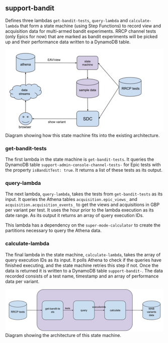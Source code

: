 ## support-bandit

Defines three lambdas `get-bandit-tests`, `query-lambda` and `calculate-lambda` that form a state machine (using Step Functions) to record view and acquisition data for multi-armed bandit experiments. RRCP channel tests (only Epics for now) that are marked as bandit experiments will be picked up and their performance data written to a DynamoDB table.

![Overall architecture](docs/overall-architecture.png)
Diagram showing how this state machine fits into the existing architecture.

### get-bandit-tests

The first lambda in the state machine is `get-bandit-tests`. It queries the DynamoDB table `support-admin-console-channel-tests-` for Epic tests with the property `isBanditTest: true`. It returns a list of these tests as its output.

### query-lambda

The next lambda, `query-lambda`, takes the tests from `get-bandit-tests` as its input. It queries the Athena tables `acquisition.epic_views_` and `acquisition.acquisition_events_` to get the views and acquisitions in GBP per variant per test. It uses the hour prior to the lambda execution as its date range. As its output it returns an array of query execution IDs.

This lambda has a dependency on the `super-mode-calculator` to create the partitions necessary to query the Athena data.

### calculate-lambda

The final lambda in the state machine, `calculate-lambda`, takes the array of query execution IDs as its input. It polls Athena to check if the queries have finished executing, and the state machine retries this step if not. Once the data is returned it is written to a DynamoDB table `support-bandit-`. The data recorded consists of a test name, timestamp and an array of performance data per variant.

![Step functions architecture](docs/step-function-architecture.png)
Diagram showing the architecture of this state machine.
